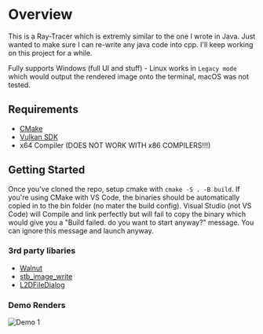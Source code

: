 # Overview

This is a Ray-Tracer which is extremly similar to the one I wrote in Java. Just wanted to make sure I can re-write any java code into cpp. I'll keep working on this project for a while.

Fully supports Windows (full UI and stuff) - Linux works in `Legacy mode` which would output the rendered image onto the terminal, macOS was not tested.

## Requirements
- [CMake](https://cmake.org/)
- [Vulkan SDK](https://vulkan.lunarg.com/sdk/home#windows)
- x64 Compiler (DOES NOT WORK WITH x86 COMPILERS!!!)

## Getting Started
Once you've cloned the repo, setup cmake with `cmake -S . -B build`. If you're using CMake with VS Code, the binaries should be automatically copied in to the bin folder (no mater the build config). 
Visual Studio (not VS Code) will Compile and link perfectly but will fail to copy the binary which would give you a "Build failed. do you want to start anyway?" message. You can ignore this message and launch anyway.

### 3rd party libaries
- [Walnut](https://github.com/TheCherno/Walnut)
- [stb_image_write](https://github.com/nothings/stb/blob/master/stb_image_write.h)
- [L2DFileDialog](https://github.com/Limeoats/L2DFileDialog)

### Demo Renders
![Demo 1](https://github.com/AbduEhab/Cpp-RayTracer/blob/main/bin/Main_Test_Scene.png)
